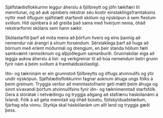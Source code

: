 Sjálfstæðisflokkurinn leggur áherslu á fjölbreytt og jöfn tækifæri til menntunar, og að auk opinbers rekstrar séu kostir einstaklingsframtaksins nýttir með öflugum sjálfstætt starfandi skólum og nýsköpun á sem flestum sviðum. Hið opinbera á að greiða það sama með hverjum nema, óháð rekstrarformi skólans sem hann sækir.

Skólastarfið þarf að miða meira að þörfum hvers og eins þannig að nemendur nái árangri á sínum forsendum. Sérstaklega þarf að huga að börnum með erlent móðurmál og drengjum, en þeir standa höllum fæti samkvæmt rannsóknum og alþjóðlegum samanburði. Grunnskólar eiga að leggja aukna áherslu á list- og verkgreinar til að búa nemendum betri grunn fyrir nám á þeim sviðum á framhaldsskólastigi.

Iðn- og tækninám er ein grunnstoð fjölbreytts og öflugs atvinnulífs og ýtir undir nýsköpun. Sjálfstæðisflokkurinn fagnar auknum áhuga ungs fólks á þeim greinum. Tryggja verður að menntastofnanir geti mætt þeim áhuga og sinnt sívaxandi þörfum atvinnulífsins fyrir iðn- og tæknimenntað starfsfólk. Gera á stórátak í netvæðingu og tryggja aðgang að stafrænu háskólanámi á Íslandi. Fólk á að geta menntað sig óháð búsetu, fjölskylduaðstæðum, fjárhag eða vinnu. Styrkja skal háskólanám um allt land og tryggja gæði þess.